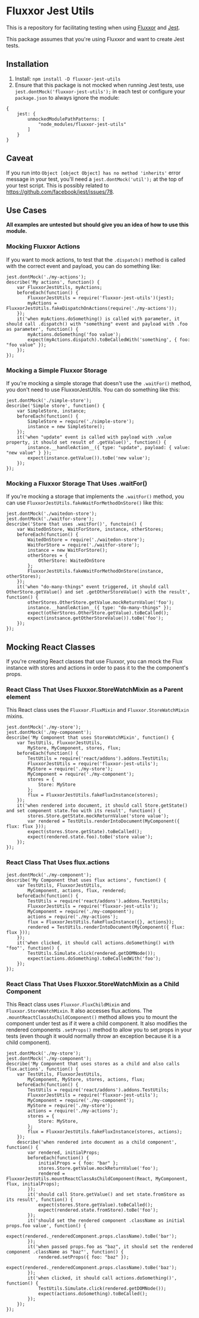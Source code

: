 # Fluxxor Jest Utils #

This is a repository for facilitating testing when using [Fluxxor](https://github.com/BinaryMuse/fluxxor) and [Jest](http://facebook.github.io/jest/docs).

This package assumes that you're using Fluxxor and want to create Jest tests.

## Installation ##
1. Install: `npm install -D fluxxor-jest-utils`
1. Ensure that this package is not mocked when running Jest tests, use `jest.dontMock('fluxxor-jest-utils');` in each test or configure your `package.json` to always ignore the module:
```
{
	jest: {
		unmockedModulePathPatterns: [
			"node_modules/fluxxor-jest-utils"
		]
	}
}
```

## Caveat ##

If you run into `Object [object Object] has no method 'inherits'` error message in your test, you'll need a `jest.dontMock('util');` at the top of your test script. This is possibly related to https://github.com/facebook/jest/issues/78.

## Use Cases ##
**All examples are untested but should give you an idea of how to use this module.**

### Mocking Fluxxor Actions ###
If you want to mock actions, to test that the `.dispatch()` method is called with the correct event and payload, you can do something like:
```
jest.dontMock('./my-actions');
describe('My actions', function() {
	var FluxxorJestUtils, myActions;
	beforeEach(function() {
		FluxxorJestUtils = require('fluxxor-jest-utils')(jest);
		myActions = FluxxorJestUtils.fakeDispatchOnActions(require('./my-actions'));
	});
	it('when myActions.doSomething() is called with parameter, it should call .dispatch() with "something" event and payload with .foo as parameter', function() {
		myActions.doSomething('foo value');
		expect(myActions.dispatch).toBeCalledWith('something', { foo: "foo value" });
	});
});
```

### Mocking a Simple Fluxxor Storage ###

If you're mocking a simple storage that doesn't use the `.waitFor()` method, you don't need to use FluxxorJestUtils. You can do something like this:
```
jest.dontMock('./simple-store');
describe('Simple store', function() {
	var SimpleStore, instance;
	beforeEach(function() {
		SimpleStore = require('./simple-store');
		instance = new SimpleStore();
	});
	it('when "update" event is called with payload with .value property, it should set result of .getValue()', function() {
		instance.__handleAction__({ type: "update", payload: { value: "new value" } });
		expect(instance.getValue()).toBe('new value');
	});
});
```

### Mocking a Fluxxor Storage That Uses .waitFor() ###

If you're mocking a storage that implements the `.waitFor()` method, you can use `FluxxorJestUtils.fakeWaitForMethodOnStore()` like this:
```
jest.dontMock('./waitedon-store');
jest.dontMock('./waitfor-store');
describe('Store that uses .waitFor()', functoin() {
	var WaitedOnStore, WaitForStore, instance, otherStores;
	beforeEach(function() {
		WaitedOnStore = require('./waitedon-store');
		WaitForStore = require('./waitfor-store');
		instance = new WaitForStore();
		otherStores = {
			OtherStore: WaitedOnStore
		};
		FluxxorJestUtils.fakeWaitForMethodOnStore(instance, otherStores);
	});
	it('when "do-many-things" event triggered, it should call OtherStore.getValue() and set .getOtherStoreValue() with the result', function() {
		otherStores.OtherStore.getValue.mockReturnValue('foo');
		instance.__handleAction__({ type: "do-many-things" });
		expect(otherStores.OtherStore.getValue).toBeCalled();
		expect(instsance.getOtherStoreValue()).toBe('foo');
	});
});
```

## Mocking React Classes ##

If you're creating React classes that use Fluxxor, you can mock the Flux instance with stores and actions in order to pass it to the  the component's props.

### React Class That Uses Fluxxor.StoreWatchMixin as a Parent element ###
This React class uses the `Fluxxor.FluxMixin` and `Fluxxor.StoreWatchMixin` mixins.

```
jest.dontMock('./my-store');
jest.dontMock('./my-component');
describe('My Component that uses StoreWatchMixin', function() {
	var TestUtils, FluxxorJestUtils,
		MyStore, MyComponent, stores, flux;
	beforeEach(function() {
		TestUtils = require('react/addons').addons.TestUtils;
		FluxxorJestUtils = require('fluxxor-jest-utils');
		MyStore = require('./my-store');
		MyComponent = require('./my-component');
		stores = {
			Store: MyStore
		};
		flux = FluxxorJestUtils.fakeFluxInstance(stores);
	});
	it('when rendered into document, it should call Store.getState() and set component state.foo with its result', function() {
		stores.Store.getState.mockReturnValue('store value');
		var rendered = TestUtils.renderIntoDocument(MyComponent({ flux: flux }));
		expect(stores.Store.getState).toBeCalled();
		expect(rendered.state.foo).toBe('store value');
	});
});
```

### React Class That Uses flux.actions ###
```
jest.dontMock('./my-component');
describe('My Component that uses flux actions', function() {
	var TestUtils, FluxxorJestUtils,
		MyComponent, actions, flux, rendered;
	beforeEach(function() {
		TestUtils = require('react/addons').addons.TestUtils;
		FluxxorJestUtils = require('fluxxor-jest-utils');
		MyComponent = require('./my-component');
		actions = require('./my-actions');
		flux = FluxxorJestUtils.fakeFluxInstance({}, actions});
		rendered = TestUtils.renderIntoDocument(MyComponent({ flux: flux }));
	});
	it('when clicked, it should call actions.doSomething() with "foo"', function() {
		TestUtils.Simulate.click(rendered.getDOMNode());
		expect(actions.doSomething).toBeCalledWith('foo');
	});
});
```

### React Class That Uses Fluxxor.StoreWatchMixin as a Child Component ###
This React class uses `Fluxxor.FluxChildMixin` and `Fluxxor.StoreWatchMixin`. It also accesses flux.actions. The `.mountReactClassAsChildComponent()` method allows you to mount the component under test as if it were a child component. It also modifies the rendered components `.setProps()` method to allow you to set props in your tests (even though it would normally throw an exception because it is a child component).
```
jest.dontMock('./my-store');
jest.dontMock('./my-component');
describe('My Component that uses stores as a child and also calls flux.actions', function() {
	var TestUtils, FluxxorJestUtils,
		MyComponent, MyStore, stores, actions, flux;
	beforeEach(function() {
		TestUtils = require('react/addons').addons.TestUtils;
		FluxxorJestUtils = require('fluxxor-jest-utils');
		MyComponent = require('./my-component');
		MyStore = require('./my-store');
		actions = require('./my-actions');
		stores = {
			Store: MyStore,
		};
		flux = FluxxorJestUtils.fakeFluxInstance(stores, actions);
	});
	describe('when rendered into document as a child component', function() {
		var rendered, initialProps;
		beforeEach(function() {
			initialProps = { foo: "bar" };
			stores.Store.getValue.mockReturnValue('foo');
			rendered = FluxxorJestUtils.mountReactClassAsChildComponent(React, MyComponent, flux, initialProps);
		});
		it('should call Store.getValue() and set state.fromStore as its result', function() {
			expect(stores.Store.getValue).toBeCalled();
			expect(rendered.state.fromStore).toBe('foo');
		});
		it('should set the rendered component .className as initial props.foo value', function() {
			expect(rendered._renderedComponent.props.className).toBe('bar');
		});
		it('when passed props.foo as "baz", it should set the rendered component .className as "baz"', function() {
			rendered.setProps({ foo: "baz" });
			expect(rendered._renderedComponent.props.className).toBe('baz');
		});
		it('when clicked, it should call actions.doSomething()', function() {
			TestUtils.Simulate.click(rendered.getDOMNode());
			expect(actions.doSomething).toBeCalled();
		});
	});
});
```
